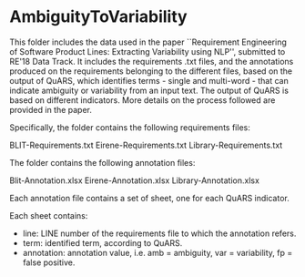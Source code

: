 # AmbiguityToVariability

This folder includes the data used in the paper ``Requirement Engineering of Software 
Product Lines: Extracting Variability using NLP'', submitted to RE'18 Data Track. 
It includes the requirements .txt files, and the annotations produced on the 
requirements belonging to the different files, based on the output of QuARS, which
identifies terms - single and multi-word - that can indicate ambiguity or variability
from an input text. The output of QuARS is based on different indicators. 
More details on the process followed are provided in the paper.

Specifically, the folder contains the following requirements files:

BLIT-Requirements.txt
Eirene-Requirements.txt
Library-Requirements.txt

The folder contains the following annotation files:

Blit-Annotation.xlsx
Eirene-Annotation.xlsx
Library-Annotation.xlsx

Each annotation file contains a set of sheet, one for each QuARS indicator.

Each sheet contains:
- line: LINE number of the requirements file to which the annotation refers.
- term: identified term, according to QuARS.
- annotation: annotation value, i.e. amb = ambiguity, var = variability, fp = false
positive.
